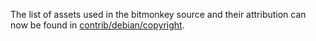 The list of assets used in the bitmonkey source and their attribution can now be found in [contrib/debian/copyright](../contrib/debian/copyright).
